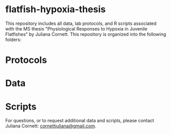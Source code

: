 # flatfish-hypoxia-thesis
This repository includes all data, lab protocols, and R scripts associated with the MS thesis "Physiological Responses to Hypoxia in Juvenile Flatfishes" by Juliana Cornett. This repository is organized into the following folders:

# Protocols

# Data

# Scripts

For questions, or to request additional data and scripts, please contact Juliana Cornett: cornettjuliana@gmail.com.
